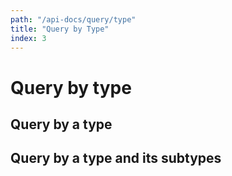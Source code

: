 ```yaml
---
path: "/api-docs/query/type"
title: "Query by Type"
index: 3
---
```


# Query by type

## Query by a type

## Query by a type and its subtypes